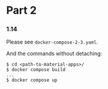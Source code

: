 # Part 2

### 1.14

Please see `docker-compose-2-3.yaml`.

And the commands without detaching:
```
$ cd <path-to-material-apps>/
$ docker compose build
...
$ docker compose up
```